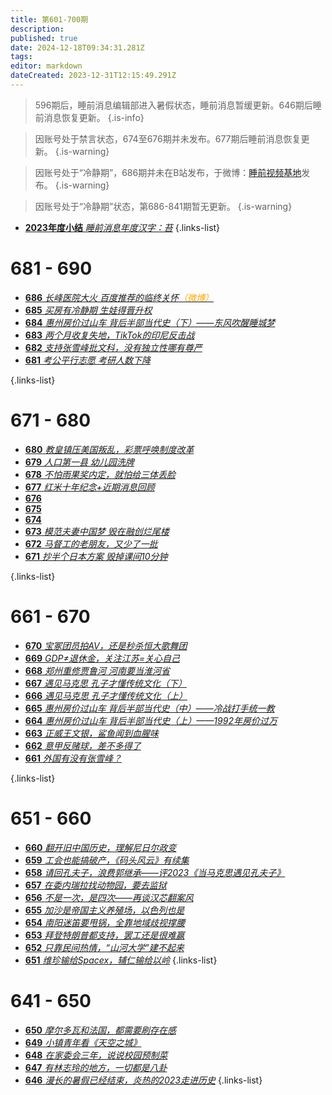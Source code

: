 ```yaml
---
title: 第601-700期
description: 
published: true
date: 2024-12-18T09:34:31.281Z
tags: 
editor: markdown
dateCreated: 2023-12-31T12:15:49.291Z
---
```


> 596期后，睡前消息编辑部进入暑假状态，睡前消息暂缓更新。646期后睡前消息恢复更新。
{.is-info}

> 因账号处于禁言状态，674至676期并未发布。677期后睡前消息恢复更新。
{.is-warning}

> 因账号处于“冷静期”，686期并未在B站发布，于微博：[睡前视频基地](https://weibo.com/u/7827771738?tabtype=feed)发布。
{.is-warning}

> 因账号处于“冷静期”状态，第686-841期暂无更新。
{.is-warning}

- [**2023年度小结** *睡前消息年度汉字：苔*](./601-700/thewordof2023.md)
{.links-list}


<!--

# 691 - 700

- [**700** **](./601-700/700.md)
- [**699** **](./601-700/699.md)
- [**698** **](./601-700/698.md)
- [**697** **](./601-700/697.md)
- [**696** **](./601-700/696.md)
- [**695** **](./601-700/695.md)
- [**694** **](./601-700/694.md)
- [**693** **](./601-700/693.md)
- [**692** **](./601-700/692.md)
- [**691** **](./601-700/691.md)

{.links-list}

- [**690** **](./601-700/690.md)
- [**689** **](./601-700/689.md)
- [**688** **](./601-700/688.md)
- [**687** **](./601-700/687.md)-->


# 681 - 690

- [**686** *长峰医院大火 百度推荐的临终关怀<font color="orange">（微博）</font>*](./601-700/686.md)
- [**685** *买房有冷静期 生娃得晋升权*](./601-700/685.md)
- [**684** *惠州房价过山车 背后半部当代史（下）——东风吹醒睡城梦*](./601-700/684.md)
- [**683** *两个月收复失地，TikTok的印尼反击战*](./601-700/683.md)
- [**682** *支持张雪峰批文科，没有独立性哪有尊严*](./601-700/682.md)
- [**681** *考公平行志愿 考研人数下降*](./601-700/681.md)

{.links-list}

# 671 - 680

- [**680** *教皇镇压美国叛乱，彩票呼唤制度改革*](./601-700/680.md)
- [**679** *人口第一县 幼儿园洗牌*](./601-700/679.md)
- [**678** *不怕雨果奖内定，就怕给三体丢脸*](./601-700/678.md)
- [**677** *红米十年纪念+近期消息回顾*](./601-700/677.md)
- [**676** ](./601-700/676.md)
- [**675** ](./601-700/675.md)
- [**674** ](./601-700/674.md)
- [**673** *模范夫妻中国梦 毁在融创烂尾楼*](./601-700/673.md)
- [**672** *马督工的老朋友，又少了一批*](./601-700/672.md)
- [**671** *抄半个日本方案 毁掉课间10分钟*](./601-700/671.md)

{.links-list}

# 661 - 670
- [**670** *宝冢团员拍AV，还是秒杀恒大歌舞团*](./601-700/670.md)
- [**669** *GDP≠退休金，关注江苏=关心自己*](./601-700/669.md)
- [**668** *郑州重修贾鲁河 河南要当淮河省*](./601-700/668.md)
- [**667** *遇见马克思 孔子才懂传统文化（下）*](./601-700/667.md)
- [**666** *遇见马克思 孔子才懂传统文化（上）*](./601-700/666.md)
- [**665** *惠州房价过山车 背后半部当代史（中）——冷战打手统一教*](./601-700/665.md)
- [**664** *惠州房价过山车 背后半部当代史（上）——1992年房价过万*](./601-700/664.md)
- [**663** *正威王文银，鲨鱼闻到血腥味*](./601-700/663.md)
- [**662** *意甲反赌球，差不多得了*](./601-700/662.md)
- [**661** *外国有没有张雪峰？*](./601-700/661.md)

{.links-list}

# 651 - 660
- [**660** *翻开旧中国历史，理解尼日尔政变*](./601-700/660.md)
- [**659** *工会也能搞破产，《码头风云》有续集*](./601-700/659.md)
- [**658** *请回孔夫子，浪费郭继承——评2023《当马克思遇见孔夫子》*](./601-700/658.md)
- [**657** *在委内瑞拉找动物园，要去监狱*](./601-700/657.md)
- [**656** *不是一次，是四次——再谈汉芯翻案风*](./601-700/656.md)
- [**655** *加沙是帝国主义养殖场，以色列也是*](./601-700/655.md)
- [**654** *南阳迷笛要甩锅，全靠地域歧视撑腰*](./601-700/654.md)
- [**653** *拜登特朗普都支持，罢工还是很难赢*](./601-700/653.md)
- [**652** *只靠民间热情，“山河大学”建不起来*](./601-700/652.md)
- [**651** *维珍输给Spacex，辅仁输给以岭*](./601-700/651.md)
{.links-list}


# 641 - 650 
- [**650** *摩尔多瓦和法国，都需要刷存在感*](./601-700/650.md)
- [**649** *小镇青年看《天空之城》*](./601-700/649.md)
- [**648** *在家委会三年，说说校园预制菜*](./601-700/648.md)
- [**647** *有林志玲的地方，一切都是八卦*](./601-700/647.md)
- [**646** *漫长的暑假已经结束，炎热的2023走进历史*](./601-700/646.md)
{.links-list}
<!--
- [**645** ](./601-700/645.md)
- [**644** ](./601-700/644.md)
- [**643** ](./601-700/643.md)
- [**642** ](./601-700/642.md)
- [**641** ](./601-700/641.md)

{.links-list}

 # 631 - 640
 
 - [**640** ](./601-700/640.md)
 - [**639** ](./601-700/639.md)
 - [**638** ](./601-700/638.md)
 - [**637** ](./601-700/637.md)
 - [**636** ](./601-700/636.md)
 - [**635** ](./601-700/635.md)
 - [**634** ](./601-700/634.md)
 - [**633** ](./601-700/633.md)
 - [**632** ](./601-700/632.md)
 - [**631** ](./601-700/631.md)
 
 {.links-list}
 
 # 621 - 630
 
 - [**630** ](./601-700/630.md)
 - [**629** ](./601-700/629.md)
 - [**628** ](./601-700/628.md)
 - [**627** ](./601-700/627.md)
 - [**626** ](./601-700/626.md)
 - [**625** ](./601-700/625.md)
 - [**624** ](./601-700/624.md)
 - [**623** ](./601-700/623.md)
 - [**622** ](./601-700/622.md)
 - [**621** ](./601-700/621.md)
 
 {.links-list}
 
 # 611 - 620
 
 - [**620** ](./601-700/620.md)
 - [**619** ](./601-700/619.md)
 - [**618** ](./601-700/618.md)
 - [**617** ](./601-700/617.md)
 - [**616** ](./601-700/616.md)
 - [**615** ](./601-700/615.md)
 - [**614** ](./601-700/614.md)
 - [**613** ](./601-700/613.md)
 - [**612** ](./601-700/612.md)
 - [**611** ](./601-700/611.md)
 
 {.links-list}
 
 # 601 - 610
 
 - [**610** ](./601-700/610.md)
 - [**609** ](./601-700/609.md)
 - [**608** ](./601-700/608.md)
 - [**607** ](./601-700/607.md)
 - [**606** ](./601-700/606.md)
 - [**605** ](./601-700/605.md)
 - [**604** ](./601-700/604.md)
 - [**603** ](./601-700/603.md)
 - [**602** ](./601-700/602.md)
 - [**601** ](./601-700/601.md)
 
 {.links-list}

-->